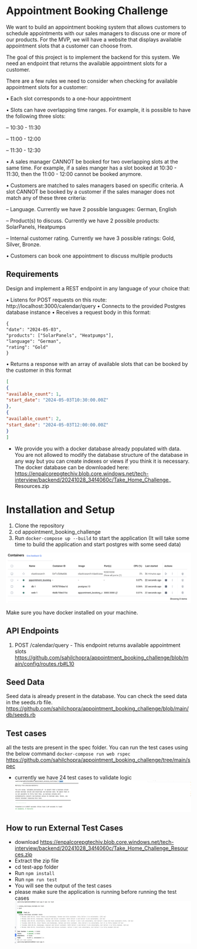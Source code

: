# Appointment Booking Challenge

We want to build an appointment booking system that allows customers to schedule appointments with our sales managers to discuss
one or more of our products. For the MVP, we will have a website that displays available appointment slots that a customer can choose
from.

The goal of this project is to implement the backend for this system. We need an endpoint that returns the available appointment slots
for a customer.

There are a few rules we need to consider when checking for available appointment slots for a customer:

• Each slot corresponds to a one-hour appointment

• Slots can have overlapping time ranges. For example, it is possible to have the following three slots:

– 10:30 - 11:30

– 11:00 - 12:00

– 11:30 - 12:30

• A sales manager CANNOT be booked for two overlapping slots at the same time. For example, if a sales manger has a slot booked
at 10:30 - 11:30, then the 11:00 - 12:00 cannot be booked anymore.

• Customers are matched to sales managers based on specific criteria. A slot CANNOT be booked by a customer if the sales manager
does not match any of these three criteria:

– Language. Currently we have 2 possible languages: German, English

– Product(s) to discuss. Currently we have 2 possible products: SolarPanels, Heatpumps

– Internal customer rating. Currently we have 3 possible ratings: Gold, Silver, Bronze.

• Customers can book one appointment to discuss multiple products

## Requirements
Design and implement a REST endpoint in any language of your choice that:

• Listens for POST requests on this route: http://localhost:3000/calendar/query
• Connects to the provided Postgres database instance
• Receives a request body in this format:
```
{
"date": "2024-05-03",
"products": ["SolarPanels", "Heatpumps"],
"language": "German",
"rating": "Gold"
}
```
• Returns a response with an array of available slots that can be booked by the customer in this format
```json
[
{
"available_count": 1,
"start_date": "2024-05-03T10:30:00.00Z"
},
{
"available_count": 2,
"start_date": "2024-05-03T12:00:00.00Z"
}
]
```

- We provide you with a docker database already populated with data. You are not allowed to modify the database structure of the
database in any way but you can create indexes or views if you think it is necessary. The docker database can be downloaded
here: https://enpalcorepgtechiv.blob.core.windows.net/tech-interview/backend/20241028_34f4060c/Take_Home_Challenge_
Resources.zip



# Installation and Setup
1. Clone the repository
2. cd appointment_booking_challenge
3. Run `docker-compose up --build` to start the application
   (It will take some time to build the application and start postgres with some seed data)

![docker-container.png](public/docker-container.png)

Make sure you have docker installed on your machine.

## API Endpoints
1. POST /calendar/query  - This endpoint returns available appointment slots  https://github.com/sahilchopra/appointment_booking_challenge/blob/main/config/routes.rb#L10

## Seed Data
Seed data is already present in the database. You can check the seed data in the seeds.rb file. https://github.com/sahilchopra/appointment_booking_challenge/blob/main/db/seeds.rb

## Test cases
all the tests are present in the spec folder. You can run the test cases using the below command
`docker-compose run web rspec`
https://github.com/sahilchopra/appointment_booking_challenge/tree/main/spec
- currently we have 24 test cases to validate logic
![internal-test.png](public/internal-test.png)

## How to run External Test Cases
- download https://enpalcorepgtechiv.blob.core.windows.net/tech-interview/backend/20241028_34f4060c/Take_Home_Challenge_Resources.zip
- Extract the zip file
- cd test-app folder
- Run `npm install`
- Run `npm run test`
- You will see the output of the test cases
- please make sure the application is running before running the test cases 
![external-test.png](public/external-test.png)

